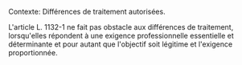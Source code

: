 Contexte: Différences de traitement autorisées.

L'article L. 1132-1 ne fait pas obstacle aux différences de traitement, lorsqu'elles répondent à une exigence professionnelle essentielle et déterminante et pour autant que l'objectif soit légitime et l'exigence proportionnée.
